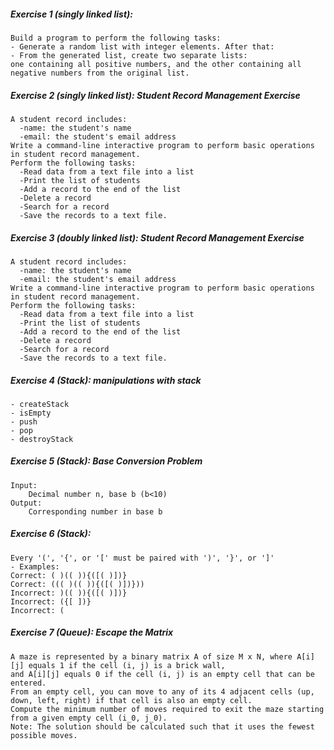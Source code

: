 ##### Exercise 1 (singly linked list): 
    Build a program to perform the following tasks:
    - Generate a random list with integer elements. After that:
    - From the generated list, create two separate lists: 
    one containing all positive numbers, and the other containing all negative numbers from the original list.

##### Exercise 2 (singly linked list): Student Record Management Exercise
    A student record includes:
      -name: the student's name
      -email: the student's email address
    Write a command-line interactive program to perform basic operations in student record management.
    Perform the following tasks:
      -Read data from a text file into a list
      -Print the list of students
      -Add a record to the end of the list
      -Delete a record
      -Search for a record
      -Save the records to a text file.

##### Exercise 3 (doubly linked list): Student Record Management Exercise
    A student record includes:
      -name: the student's name
      -email: the student's email address
    Write a command-line interactive program to perform basic operations in student record management.
    Perform the following tasks:
      -Read data from a text file into a list
      -Print the list of students
      -Add a record to the end of the list
      -Delete a record
      -Search for a record
      -Save the records to a text file.

##### Exercise 4 (Stack): manipulations with stack
    - createStack
    - isEmpty
    - push
    - pop
    - destroyStack        

##### Exercise 5 (Stack): Base Conversion Problem
    Input:
        Decimal number n, base b (b<10)
    Output:
        Corresponding number in base b

##### Exercise 6 (Stack):
    Every '(', '{', or '[' must be paired with ')', '}', or ']'
    - Examples:
    Correct: ( )(( )){([( )])}
    Correct: ((( )(( )){([( )])}))
    Incorrect: )(( )){([( )])}
    Incorrect: ({[ ])}
    Incorrect: (

##### Exercise 7 (Queue): Escape the Matrix
    A maze is represented by a binary matrix A of size M x N, where A[i][j] equals 1 if the cell (i, j) is a brick wall, 
    and A[i][j] equals 0 if the cell (i, j) is an empty cell that can be entered.
    From an empty cell, you can move to any of its 4 adjacent cells (up, down, left, right) if that cell is also an empty cell.
    Compute the minimum number of moves required to exit the maze starting from a given empty cell (i_0, j_0).
    Note: The solution should be calculated such that it uses the fewest possible moves.


